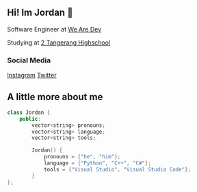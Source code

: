 ## Hi! Im Jordan 👋
 Software Engineer at [We Are Dev](https://wearedev.xyz) 
 
 Studying at [2 Tangerang Highschool](http://smam2kotatangerang.edumadani.id/) 
### Social Media
 [Instagram](https://instagram.com/ayamgepreklovers911) 
 [Twitter](https://x.com/jordanisadev) 
## A little more about me
```cpp
class Jordan {
    public:
        vector<string> pronouns;
        vector<string> language;
        vector<string> tools;

        Jordan() {
            pronouns = {"he", "him"};
            language = {"Python", "C++", "C#"};
            tools = {"Visual Studio", "Visual Studio Code"};
        }
};
```

